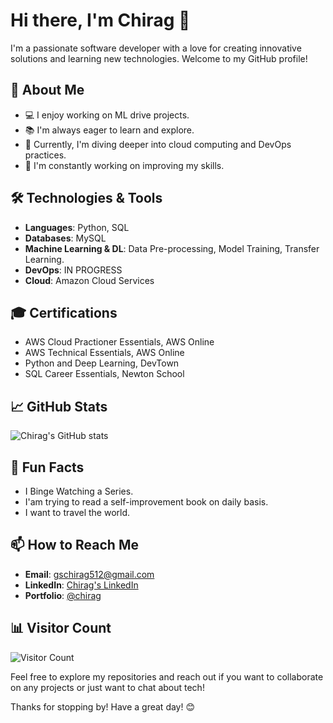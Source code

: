 # Hi there, I'm Chirag 👋

I'm a passionate software developer with a love for creating innovative solutions and learning new technologies. Welcome to my GitHub profile!

## 🚀 About Me
- 💻 I enjoy working on ML drive projects.
- 📚 I'm always eager to learn and explore.
- 🌱 Currently, I'm diving deeper into cloud computing and DevOps practices.
- 🔭 I'm constantly working on improving my skills.

## 🛠️ Technologies & Tools
- **Languages**: Python, SQL
- **Databases**: MySQL
- **Machine Learning & DL**: Data Pre-processing, Model Training, Transfer Learning.
- **DevOps**: IN PROGRESS
- **Cloud**: Amazon Cloud Services
  
## 🎓 Certifications
- AWS Cloud Practioner Essentials, AWS Online
- AWS Technical Essentials, AWS Online
- Python and Deep Learning, DevTown
- SQL Career Essentials, Newton School
  
## 📈 GitHub Stats
![Chirag's GitHub stats](https://github-readme-stats.vercel.app/api?username=chirag011-prog&show_icons=true&theme=radical)

## 💬 Fun Facts
-  I Binge Watching a Series.
-  I'am trying to read a self-improvement book on daily basis.
-  I want to travel the world.

## 📫 How to Reach Me
- **Email**: gschirag512@gmail.com
- **LinkedIn**: [Chirag's LinkedIn](https://www.linkedin.com/in/chirag-s1008/)
- **Portfolio**: [@chirag](https://www.thesergio.xyz/)

## 📊 Visitor Count
![Visitor Count](https://visitor-badge.laobi.icu/badge?page_id=chirag011-prog)

Feel free to explore my repositories and reach out if you want to collaborate on any projects or just want to chat about tech!

Thanks for stopping by! Have a great day! 😊
